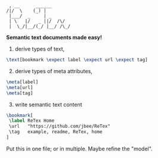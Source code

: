      , __      ______       
    /|/  \    (_) |         
     |___/  _     | _       
     | \   |/   _ ||/  /\/  
     |  \_/|__/(_/ |__/ /\_/

**Semantic text documents made easy!**

1) derive types of text,
```latex
\text[bookmark \expect label \expect url \expect tag]
```
2) derive types of meta attributes,
```latex
\meta[label]
\meta[url]
\meta[tag]
```
3) write semantic text content
```latex
\bookmark[
 \label ReTex Home 
 \url   "https://github.com/jbee/ReTex"
 \tag   example, readme, ReTex, home
]
```

Put this in one file; or in multiple.
Maybe refine the "model".
